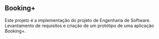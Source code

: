 ## Booking+

Este projeto é a implementação do projeto de Engenharia de Software. Levantamento de requisitos e criação de um protótipo de uma aplicação Booking+.
